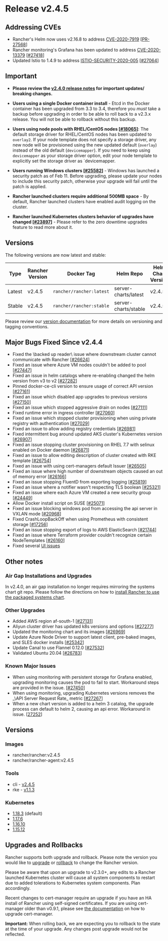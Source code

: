 # Release v2.4.5


## Addressing CVEs

* Rancher's Helm now uses v2.16.8 to address [CVE-2020-7919](https://github.com/helm/helm/releases/tag/v2.16.8) [[PR-27568](https://github.com/rancher/rancher/pull/27568)]
* Rancher monitoring's Grafana has been updated to address [CVE-2020-13379](https://grafana.com/blog/2020/06/03/grafana-6.7.4-and-7.0.2-released-with-important-security-fix/) [[#27418](https://github.com/rancher/rancher/issues/27418)]
* Updated Istio to 1.4.9 to address [ISTIO-SECURITY-2020-005](https://istio.io/latest/news/releases/1.4.x/announcing-1.4.9/) [[#27064](https://github.com/rancher/rancher/issues/27064)]

## Important

- **Please review the [v2.4.0 release notes](https://github.com/rancher/rancher/releases/tag/v2.4.0) for important updates/ breaking changes.**

- **Users using a single Docker container install** - Etcd in the Docker container has been upgraded from 3.3 to 3.4, therefore you *must* take a backup before upgrading in order to be able to roll back to a v2.3.x release. You will not be able to rollback without this backup. 
 
- **Users using node pools with RHEL/CentOS nodes [[#18065](https://github.com/rancher/rancher/issues/18065)]**: The default storage driver for RHEL/CentOS nodes has been updated to `overlay2`. If your node template does not specify a storage driver, any new node will be provisioned using the new updated default (`overlay`) instead of the old default (`devicemapper`). If you need to keep using `devicemapper` as your storage driver option, edit your node template to explicitly set the storage driver as `devicemapper. 

- **Users running Windows clusters [[#25582](https://github.com/rancher/rancher/issues/25582)]** - Windows has launched a security patch as of Feb 11. Before upgrading, please update your nodes to include this security patch, otherwise your upgrade will fail until the patch is applied. 
 
- **Rancher launched clusters require additional 500MB space** - By default, Rancher launched clusters have enabled audit logging on the cluster. 

- **Rancher launched Kubernetes clusters behavior of upgrades have changed [[#23897](https://github.com/rancher/rancher/issues/23897)]** - Please refer to the zero downtime upgrades feature to read more about it. 

## Versions

The following versions are now latest and stable:

 |Type | Rancher Version | Docker Tag |Helm Repo| Helm Chart Version |
 |---|---|---|---|---|
 | Latest | v2.4.5 | `rancher/rancher:latest` | server-charts/latest |v2.4.5 |
 | Stable | v2.4.5 | `rancher/rancher:stable` | server-charts/stable | v2.4.5 | 

Please review our [version documentation](https://rancher.com/docs/rancher/v2.x/en/installation/server-tags/) for more details on versioning and tagging conventions.


## Major Bugs Fixed Since v2.4.4
 
- Fixed the \backed up reader\ issue where downstream cluster cannot communicate with Rancher [[#26624](https://github.com/rancher/rancher/issues/26624)]
- Fixed an issue where Azure VM nodes couldn't be added to pool [[#27447](https://github.com/rancher/rancher/issues/27447)]
- Fixed an issue in helm catalogs where re-enabling changed the helm version from v3 to v2 [[#27282](https://github.com/rancher/rancher/issues/27282)]
- Pinned docker-ce-cli version to ensure usage of correct API version [[#27161](https://github.com/rancher/rancher/issues/27161)]
- Fixed an issue which disabled app upgrades to previous versions [[#27150](https://github.com/rancher/rancher/issues/27150)]
- Fixed an issue which stopped aggressive drain on nodes [[#27111](https://github.com/rancher/rancher/issues/27111)]
- Fixed runtime error in ingress controller [[#27060](https://github.com/rancher/rancher/issues/27060)]
- Fixed an issue which stopped cluster provisioning when using private registry with authentication [[#27029](https://github.com/rancher/rancher/issues/27029)]
- Fixed an issue to allow adding registry credentials [[#26981](https://github.com/rancher/rancher/issues/26981)]
- Fixed intermittent bug around updated AKS cluster's Kubernetes version [[#26907](https://github.com/rancher/rancher/issues/26907)]
- Fixed an issue stopping cluster provisioning on RHEL 7.7 with selinux enabled on Docker daemon [[#26871](https://github.com/rancher/rancher/issues/26871)]
- Fixed an issue to allow editing description of cluster created with RKE template [[#26754](https://github.com/rancher/rancher/issues/26754)]
- Fixed an issue with using cert-managers default Issuer [[#26505](https://github.com/rancher/rancher/issues/26505)]
- Fixed an issue where high number of downstream objects caused an out of memory error [[#26166](https://github.com/rancher/rancher/issues/26166)]
- Fixed an issue stopping FluentD from exporting logging [[#25819](https://github.com/rancher/rancher/issues/25819)]
- Fixed an issue where a notifier wasn't respecting TLS boolean [[#25321](https://github.com/rancher/rancher/issues/25321)]
- Fixed an issue where each Azure VM created a new security group [[#24449](https://github.com/rancher/rancher/issues/24449)]
- Allow Docker install script on SUSE [[#25071](https://github.com/rancher/rancher/issues/25071)]
- Fixed an issue blocking windows pod from accessing the api server in VXLAN mode [[#20968](https://github.com/rancher/rancher/issues/20968)]
- Fixed CrashLoopBackOff when using Prometheus with consistent storage [[#17256](https://github.com/rancher/rancher/issues/17256)]
- Fixed an issue stopping export of logs to AWS ElasticSearch [[#21744](https://github.com/rancher/rancher/issues/21744)]
- Fixed an issue where Terraform provider couldn't recognize certain NodeTemplates [[#26160](https://github.com/rancher/rancher/issues/26160)]
- Fixed several [UI issues](https://github.com/rancher/rancher/issues?q=is%3Aissue+milestone%3Av2.4.5+is%3Aclosed+label%3Ateam%2Fui)

## Other notes

### Air Gap Installations and Upgrades

In v2.4.0, an air gap installation no longer requires mirroring the systems chart git repo. Please follow the directions on how to [install Rancher to use the packaged systems chart](https://rancher.com/docs/rancher/v2.x/en/installation/air-gap/install-rancher).

### Other Upgrades

- Added AWS region af-south-1 [[#27131](https://github.com/rancher/rancher/issues/27131)]
- Aliyun cluster driver has updated k8s versions and options [[#27277](https://github.com/rancher/rancher/issues/27277)]
- Updated the monitoring chart and its images [[#26969](https://github.com/rancher/rancher/issues/26969)]
- Update Azure Node Driver to support latest client, pre-baked images, and SLES docker installs [[#25342](https://github.com/rancher/rancher/issues/25342)]
- Update Canal to use Flannel 0.12.0 [[#27532](https://github.com/rancher/rancher/issues/27532)]
- Validated Ubuntu 20.04 [[#26783](https://github.com/rancher/rancher/issues/26783)]

### Known Major Issues

- When using monitoring with persistent storage for Grafana enabled, upgrading monitoring causes the pod to fail to start. Workaround steps are provided in the issue. [[#27450](https://github.com/rancher/rancher/issues/27450)]
- When using monitoring, upgrading Kubernetes versions removes the _\API Server Request Rate\_ metric [[#27267](https://github.com/rancher/rancher/issues/27267)]
- When a new chart version is added to a helm 3 catalog, the upgrade process can default to helm 2, causing an api error. Workaround in issue. [[27252](https://github.com/rancher/rancher/issues/27252)]

## Versions

### Images
- rancher/rancher:v2.4.5
- rancher/rancher-agent:v2.4.5

### Tools
- cli - [v2.4.5](https://github.com/rancher/cli/releases/tag/v2.4.5)
- rke - [v1.1.3](https://github.com/rancher/rke/releases/tag/v1.1.3)

### Kubernetes

- [1.18.3](https://github.com/rancher/hyperkube/releases/tag/v1.18.3-rancher2) (default)
- [1.17.6](https://github.com/rancher/hyperkube/releases/tag/v1.17.6-rancher2)
- [1.16.10](https://github.com/rancher/hyperkube/releases/tag/v1.16.10-rancher2) 
- [1.15.12](https://github.com/rancher/hyperkube/releases/tag/v1.15.12-rancher2) 

## Upgrades and Rollbacks

Rancher supports both upgrade and rollback. Please note the version you would like to [upgrade](https://rancher.com/docs/rancher/v2.x/en/upgrades/) or [rollback](https://rancher.com/docs/rancher/v2.x/en/backups/rollbacks/) to change the Rancher version.

Please be aware that upon an upgrade to v2.3.0+, any edits to a Rancher launched Kubernetes cluster will cause all system components to restart due to added tolerations to Kubernetes system components. Plan accordingly.

Recent changes to cert-manager require an upgrade if you have an HA install of Rancher using self-signed certificates. If you are using cert-manager older than v0.9.1, please see [the documentation](https://rancher.com/docs/rancher/v2.x/en/installation/options/upgrading-cert-manager/) on how to upgrade cert-manager.

**Important:** When rolling back, we are expecting you to rollback to the state at the time of your upgrade. Any changes post upgrade would not be reflected. 
